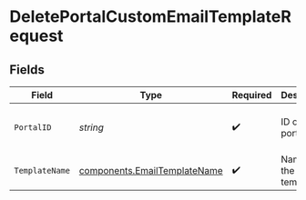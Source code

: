# DeletePortalCustomEmailTemplateRequest


## Fields

| Field                                                                        | Type                                                                         | Required                                                                     | Description                                                                  | Example                                                                      |
| ---------------------------------------------------------------------------- | ---------------------------------------------------------------------------- | ---------------------------------------------------------------------------- | ---------------------------------------------------------------------------- | ---------------------------------------------------------------------------- |
| `PortalID`                                                                   | *string*                                                                     | :heavy_check_mark:                                                           | ID of the portal.                                                            | f32d905a-ed33-46a3-a093-d8f536af9a8a                                         |
| `TemplateName`                                                               | [components.EmailTemplateName](../../models/components/emailtemplatename.md) | :heavy_check_mark:                                                           | Name of the email template.                                                  |                                                                              |